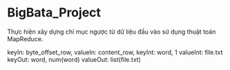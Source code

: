 # BigBata_Project
 Thực hiện xây dựng chỉ mục ngược từ dữ liệu đầu vào sử dụng thuật toán MapReduce.
 
keyIn: byte_offset_row,
valueIn: content_row,
keyInt: word, 1
valueInt: file.txt
keyOut: word, num(word)
valueOut: list(file.txt)

